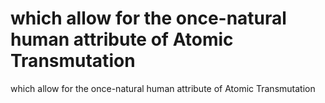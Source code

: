# which allow for the once-natural human attribute of Atomic Transmutation

which allow for the once-natural human attribute of Atomic Transmutation